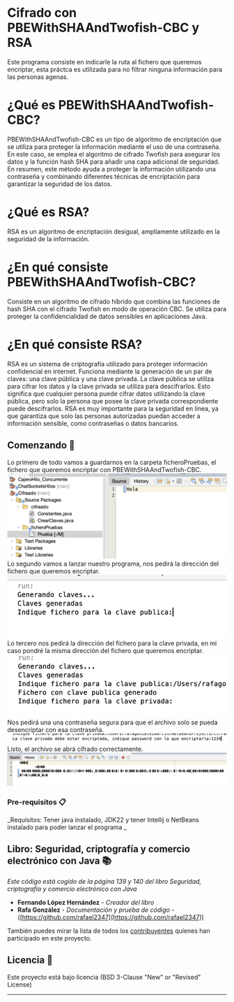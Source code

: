 # Cifrado con PBEWithSHAAndTwofish-CBC y RSA
Este programa consiste en indicarle la ruta al fichero que queremos encriptar, esta práctca es utilizada para no filtrar ninguna información para las personas agenas.

# ¿Qué es PBEWithSHAAndTwofish-CBC?
PBEWithSHAAndTwofish-CBC es un tipo de algoritmo de encriptación que se utiliza para proteger la información mediante el uso de una contraseña. En este caso, se emplea el algoritmo de cifrado Twofish para asegurar los datos y la función hash SHA para añadir una capa adicional de seguridad. En resumen, este método ayuda a proteger la información utilizando una contraseña y combinando diferentes técnicas de encriptación para garantizar la seguridad de los datos.

# ¿Qué es RSA?
RSA es un algoritmo de encriptación desigual, ampliamente utilizado en la seguridad de la información.

# ¿En qué consiste PBEWithSHAAndTwofish-CBC?
Consiste en un algoritmo de cifrado híbrido que combina las funciones de hash SHA con el cifrado Twofish en modo de operación CBC. Se utiliza para proteger la confidencialidad de datos sensibles en aplicaciones Java. 

# ¿En qué consiste RSA?
RSA es un sistema de criptografía utilizado para proteger información confidencial en internet. Funciona mediante la generación de un par de claves: una clave pública y una clave privada. La clave pública se utiliza para cifrar los datos y la clave privada se utiliza para descifrarlos. Esto significa que cualquier persona puede cifrar datos utilizando la clave pública, pero solo la persona que posee la clave privada correspondiente puede descifrarlos. RSA es muy importante para la seguridad en línea, ya que garantiza que solo las personas autorizadas puedan acceder a información sensible, como contraseñas o datos bancarios.

## Comenzando 🚀
Lo primero de todo vamos a guardarnos en la carpeta ficheroPruebas, el fichero que queremos encriptar con PBEWithSHAAndTwofish-CBC.
![](https://github.com/rafael2347/CifradosJava/blob/main/Captura%20de%20pantalla%202024-03-08%20a%20las%2010.12.30.png)<br>
Lo segundo vamos a lanzar nuestro programa, nos pedirá la dirección del fichero que queremos encriptar.
![](https://github.com/rafael2347/CifradosJava/blob/main/Captura%20de%20pantalla%202024-03-08%20a%20las%2010.17.47.png)<br>
Lo tercero nos pedirá la dirección del fichero para la clave privada, en mi caso pondré la misma dirección del fichero que queremos encriptar.
![](https://github.com/rafael2347/CifradosJava/blob/main/Captura%20de%20pantalla%202024-03-08%20a%20las%2010.17.58.png)<br>
Nos pedirá una una contraseña segura para que el archivo solo se pueda desencriptar con esa contraseña.
![](https://github.com/rafael2347/CifradosJava/blob/main/Captura%20de%20pantalla%202024-03-08%20a%20las%2010.18.12.png)<br>
Listo, el archivo se abrá cifrado correctamente.
![](https://github.com/rafael2347/CifradosJava/blob/main/Captura%20de%20pantalla%202024-03-08%20a%20las%2010.18.28.png)<br>


### Pre-requisitos 📋

_Requisitos:
Tener java instalado, JDK22 y tener Intellij o NetBeans instalado para poder lanzar el programa _

## Libro: Seguridad, criptografía y comercio electrónico con Java 📚

_Este código está cogido de la página 139 y 140 del libro Seguridad, criptografía y comercio electrónico con Java_

* **Fernando López Hernández** - *Creador del libro*
* **Rafa González** - *Documentación y prueba de código* - ([https://github.com/rafael2347](https://github.com/rafael2347))

También puedes mirar la lista de todos los [contribuyentes](https://github.com/your/project/contributors) quíenes han participado en este proyecto. 

## Licencia 📄

Este proyecto está bajo licencia (BSD 3-Clause "New" or "Revised" License)

---
